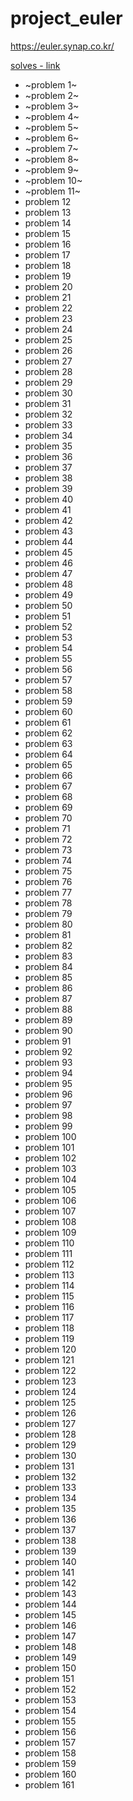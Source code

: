 # project_euler
https://euler.synap.co.kr/

[solves - link](https://nbviewer.jupyter.org/github/jinmang2/project_euler/blob/master/problem_solves.ipynb)

 - ~problem   1~
 - ~problem   2~
 - ~problem   3~
 - ~problem   4~
 - ~problem   5~
 - ~problem   6~
 - ~problem   7~
 - ~problem   8~
 - ~problem   9~
 - ~problem  10~
 - ~problem  11~
 - problem  12
 - problem  13
 - problem  14
 - problem  15
 - problem  16
 - problem  17
 - problem  18
 - problem  19
 - problem  20
 - problem  21
 - problem  22
 - problem  23
 - problem  24
 - problem  25
 - problem  26
 - problem  27
 - problem  28
 - problem  29
 - problem  30
 - problem  31
 - problem  32
 - problem  33
 - problem  34
 - problem  35
 - problem  36
 - problem  37
 - problem  38
 - problem  39
 - problem  40
 - problem  41
 - problem  42
 - problem  43
 - problem  44
 - problem  45
 - problem  46
 - problem  47
 - problem  48
 - problem  49
 - problem  50
 - problem  51
 - problem  52
 - problem  53
 - problem  54
 - problem  55
 - problem  56
 - problem  57
 - problem  58
 - problem  59
 - problem  60
 - problem  61
 - problem  62
 - problem  63
 - problem  64
 - problem  65
 - problem  66
 - problem  67
 - problem  68
 - problem  69
 - problem  70
 - problem  71
 - problem  72
 - problem  73
 - problem  74
 - problem  75
 - problem  76
 - problem  77
 - problem  78
 - problem  79
 - problem  80
 - problem  81
 - problem  82
 - problem  83
 - problem  84
 - problem  85
 - problem  86
 - problem  87
 - problem  88
 - problem  89
 - problem  90
 - problem  91
 - problem  92
 - problem  93
 - problem  94
 - problem  95
 - problem  96
 - problem  97
 - problem  98
 - problem  99
 - problem 100
 - problem 101
 - problem 102
 - problem 103
 - problem 104
 - problem 105
 - problem 106
 - problem 107
 - problem 108
 - problem 109
 - problem 110
 - problem 111
 - problem 112
 - problem 113
 - problem 114
 - problem 115
 - problem 116
 - problem 117
 - problem 118
 - problem 119
 - problem 120
 - problem 121
 - problem 122
 - problem 123
 - problem 124
 - problem 125
 - problem 126
 - problem 127
 - problem 128
 - problem 129
 - problem 130
 - problem 131
 - problem 132
 - problem 133
 - problem 134
 - problem 135
 - problem 136
 - problem 137
 - problem 138
 - problem 139
 - problem 140
 - problem 141
 - problem 142
 - problem 143
 - problem 144
 - problem 145
 - problem 146
 - problem 147
 - problem 148
 - problem 149
 - problem 150
 - problem 151
 - problem 152
 - problem 153
 - problem 154
 - problem 155
 - problem 156
 - problem 157
 - problem 158
 - problem 159
 - problem 160
 - problem 161
